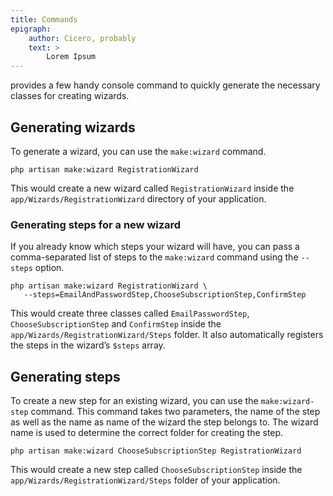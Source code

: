 ```yaml
---
title: Commands
epigraph:
    author: Cicero, probably
    text: >
        Lorem Ipsum
---
```


<Arcanist></Arcanist> provides a few handy console command to quickly generate the necessary classes for creating wizards.

## Generating wizards

To generate a wizard, you can use the `make:wizard` command.

<tabbed-code-example>

<code-tab>

```
php artisan make:wizard RegistrationWizard
```

</code-tab>

</tabbed-code-example>

This would create a new wizard called `RegistrationWizard` inside the `app/Wizards/RegistrationWizard` directory of your application.

### Generating steps for a new wizard

If you already know which steps your wizard will have, you can pass a comma-separated list of steps to the `make:wizard` command using the `--steps` option.

<tabbed-code-example>

<code-tab>

```
php artisan make:wizard RegistrationWizard \
   --steps=EmailAndPasswordStep,ChooseSubscriptionStep,ConfirmStep
```

</code-tab>

</tabbed-code-example>

This would create three classes called `EmailPasswordStep`, `ChooseSubscriptionStep` and `ConfirmStep` inside the `app/Wizards/RegistrationWizard/Steps` folder. It also automatically registers the steps in the wizard’s `$steps` array.

## Generating steps

To create a new step for an existing wizard, you can use the `make:wizard-step` command. This command takes two parameters, the name of the step as well as the name as name of the wizard the step belongs to. The wizard name is used to determine the correct folder for creating the step.

<tabbed-code-example>

<code-tab>

```
php artisan make:wizard ChooseSubscriptionStep RegistrationWizard
```

</code-tab>

</tabbed-code-example>

This would create a new step called `ChooseSubscriptionStep` inside the `app/Wizards/RegistrationWizard/Steps` folder of your application.